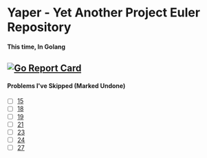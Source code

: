 # Yaper - Yet Another Project Euler Repository 
#### This time, In Golang
[![Go Report Card](https://goreportcard.com/badge/HankiGreed/Yaper)](https://goreportcard.com/report/HankiGreed/Yaper)
--- 

#### Problems I've Skipped (Marked Undone)
- [ ] [15](https://projecteuler.net/problem=15)
- [ ] [18](https://projecteuler.net/problem=18)
- [ ] [19](https://projecteuler.net/problem=19)
- [ ] [21](https://projecteuler.net/problem=21)
- [ ] [23](https://projecteuler.net/problem=23)
- [ ] [24](https://projecteuler.net/problem=24)
- [ ] [27](https://projecteuler.net/problem=27)
